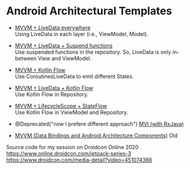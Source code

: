# Android Architectural Templates
* [MVVM + LiveData everywhere](https://github.com/appspell/Android-Architectural-Templates/tree/mvvm-droidcon-original-architecture)<BR />
Using LiveData in each layer (i.e., ViewModel, Model).

* [MVVM + LiveData + Suspend functions](https://github.com/appspell/Android-Architectural-Templates/tree/mvvm-droidcon-original-architecture-suspend-functions-in-repository)<BR />
Use suspended functions in the repository. So, LiveData is only in-between View and ViewModel.

* [MVVM + Kotlin Flow](https://github.com/appspell/Android-Architectural-Templates/tree/mvvm-droidcon-architecture-states)<BR />
Use CoroutinesLiveData to emit different States.

* [MVVM + LiveData + Kotlin Flow](https://github.com/appspell/Android-Architectural-Templates/tree/mvvm-droidcon-architecture-flow)<BR />
Use Kotlin Flow in Repository.

* [MVVM + LifecycleScope + StateFlow](https://github.com/appspell/Android-Architectural-Templates/tree/mvvm-droidcon-lifecycle-aware-coroutines)<BR />
Use Kotlin Flow in ViewModel and Repository.

* @Deprecated("now I prefere different approach") [MVI (with RxJava)](/app/src/main/java/com/appspell/android/templates/mvi/list) 
* [MVVM (Data Bindings and Android Architecture Components)](/app/src/main/java/com/appspell/android/templates/mvvm/list) Old

Source code for my session on Droidcon Online 2020
https://www.online.droidcon.com/jetpack-series-3
https://www.droidcon.com/media-detail?video=451074366





